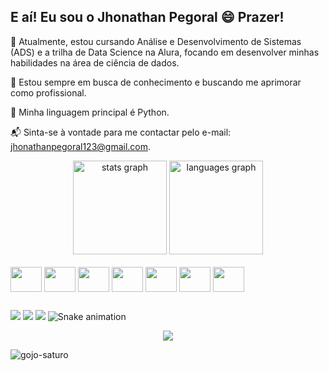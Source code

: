 ## E aí! Eu sou o Jhonathan Pegoral 😄 Prazer!
🚀 Atualmente, estou cursando Análise e Desenvolvimento de Sistemas (ADS) e a trilha de Data Science na Alura, focando em desenvolver minhas habilidades na área de ciência de dados.

🤝 Estou sempre em busca de conhecimento e buscando me aprimorar como profissional.

🐍 Minha linguagem principal é Python.

📬 Sinta-se à vontade para me contactar pelo e-mail: jhonathanpegoral123@gmail.com.

 
<div align="center">
  <img src="https://github-readme-stats.vercel.app/api?username=Pegoral123&hide_title=false&hide_rank=false&show_icons=true&include_all_commits=true&count_private=true&disable_animations=false&theme=dracula&locale=pt-br&hide_border=true&order=1" height="150" alt="stats graph"  />
  <img src="https://github-readme-stats.vercel.app/api/top-langs?username=Pegoral123&locale=pt-br&hide_title=false&layout=compact&card_width=320&langs_count=5&theme=dracula&hide_border=true&order=2" height="150" alt="languages graph"  />
</div>

 
  
  
  <div style="display: inline_block"><br>
    <img align="center" height="40" width="50" src="https://cdn.jsdelivr.net/gh/devicons/devicon/icons/html5/html5-original-wordmark.svg" />
    <img align="center" height="40" width="50" src="https://cdn.jsdelivr.net/gh/devicons/devicon/icons/css3/css3-original-wordmark.svg" />
    <img align="center" height="40" width="50" src="https://cdn.jsdelivr.net/gh/devicons/devicon/icons/bootstrap/bootstrap-original.svg" />
    <img align="center" height="40" width="50" src="https://cdn.jsdelivr.net/gh/devicons/devicon/icons/javascript/javascript-original.svg" />
    <img align="center" height="40" width="50"  src="https://cdn.jsdelivr.net/gh/devicons/devicon/icons/git/git-plain.svg" />
     <img align="center" height="40" width="50" rel="stylesheet" src="https://cdn.jsdelivr.net/gh/devicons/devicon/icons/nodejs/nodejs-original-wordmark.svg"/>
     <img align="center" height="40" width="50" rel="stylesheet"  src="https://cdn.jsdelivr.net/gh/devicons/devicon/icons/vuejs/vuejs-original-wordmark.svg"/>
  
         
          
  </div>

  ##
  <div> 
 
  <a href="https://www.instagram.com/jhonathan_pegoral/" target="_blank"><img src="https://img.shields.io/badge/-Instagram-%23E4405F?style=for-the-badge&logo=instagram&logoColor=white" target="_blank"></a>
  <a href = "mailto:jhonathanpegoral123@gmail.com"><img src="https://img.shields.io/badge/-Gmail-%23333?style=for-the-badge&logo=gmail&logoColor=white" target="_blank"></a>
  <a href="https://www.linkedin.com/in/jhonathan-pegoral-462165222/" target="_blank"><img src="https://img.shields.io/badge/-LinkedIn-%230077B5?style=for-the-badge&logo=linkedin&logoColor=white" target="_blank"></a> 
![Snake animation](https://github.com/Pegoral123/Pegoral123/blob/output/github-contribution-grid-snake-dark.svg)
<p align="center">
  <img src="https://profile-counter.glitch.me/Pegoral123/count.svg?" />
</p>

![gojo-saturo](https://media.giphy.com/media/gLZ0i94Esx4oTOfG70/giphy.gif)
 
  


 
